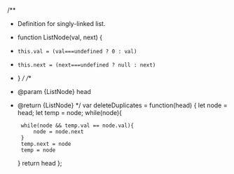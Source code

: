 /**
 * Definition for singly-linked list.
 * function ListNode(val, next) {
 *     this.val = (val===undefined ? 0 : val)
 *     this.next = (next===undefined ? null : next)
 * }
 */
/**
 * @param {ListNode} head
 * @return {ListNode}
 */
var deleteDuplicates = function(head) {
    let node = head;
    let temp = node;
    while(node){
        
        while(node && temp.val == node.val){
            node = node.next
        }
        temp.next = node
        temp = node
    }
    return head
};
